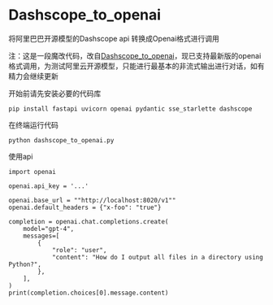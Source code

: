 # Dashscope_to_openai
将阿里巴巴开源模型的Dashscope api 转换成Openai格式进行调用

注：这是一段魔改代码，改自[Dashscope_to_openai](https://github.com/lemon-little/Dashscope_to_openai/tree/main)，现已支持最新版的openai格式调用，为测试阿里云开源模型，只能进行最基本的非流式输出进行对话，如有精力会继续更新

开始前请先安装必要的代码库

```
pip install fastapi uvicorn openai pydantic sse_starlette dashscope
```

在终端运行代码
```
python dashscope_to_openai.py
```

使用api
```
import openai

openai.api_key = '...'

openai.base_url = ""http://localhost:8020/v1""
openai.default_headers = {"x-foo": "true"}

completion = openai.chat.completions.create(
    model="gpt-4",
    messages=[
        {
            "role": "user",
            "content": "How do I output all files in a directory using Python?",
        },
    ],
)
print(completion.choices[0].message.content)
```
